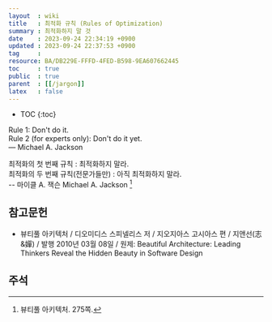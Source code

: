 ```yaml
---
layout  : wiki
title   : 최적화 규칙 (Rules of Optimization)
summary : 최적화하지 말 것
date    : 2023-09-24 22:34:19 +0900
updated : 2023-09-24 22:37:53 +0900
tag     : 
resource: BA/DB229E-FFFD-4FED-B598-9EA607662445
toc     : true
public  : true
parent  : [[/jargon]]
latex   : false
---
```

* TOC
{:toc}


>
Rule 1: Don't do it.  
Rule 2 (for experts only): Don't do it yet.  
― Michael A. Jackson

<span/>

>
최적화의 첫 번째 규칙 : 최적화하지 말라.  
최적화의 두 번째 규칙(전문가들만) : 아직 최적화하지 말라.  
-- 마이클 A. 잭슨 Michael A. Jackson
[^bea-275]

## 참고문헌

- 뷰티풀 아키텍처 / 디오미디스 스피넬리스 저 / 지오지아스 고시아스 편 / 지앤선(志&嬋) / 발행 2010년 03월 08일 / 원제: Beautiful Architecture: Leading Thinkers Reveal the Hidden Beauty in Software Design


## 주석

[^bea-275]: 뷰티풀 아키텍처. 275쪽.

